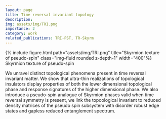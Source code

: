 ```yaml
---
layout: page
title: Time reversal invariant topology
description: 
img: assets/img/TRI.png
importance: 2
category: work
related_publications: TRI-FST, TR-Skyrm
---
```

<div class="row justify-content-sm-center">
    <div class="col-sm mt-3 mt-md-0">
        {% include figure.html path="assets/img/TRI.png" title="Skyrmion texture of pseudo-spin" class="img-fluid rounded z-depth-1" width="400"%}
    </div>
</div>
<div class="caption">
    Skyrmion texture of pseudo-spin
</div>

We unravel distinct topological phenomena present in time reversal invariant matter. We show that ultra-thin realizations of topological insulators display properties of both the lower dimensional topological phase and response signatures of the higher dimensional phase. We also introduce a pseudo-spin analogue of Skyrmion phases valid when time reversal symmetry is present, we link the topoological invariant to reduced density matrices of the pseudo spin subsystem with disorder robust edge states and gapless reduced entanglement spectrum.
